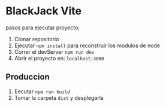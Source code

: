 # BlackJack Vite

pasos para ejecutar proyecto;

1. Clonar repositorio
2. Ejecutar ```npm install``` para reconstruir los modulos de node
3. Correr el devServer ```npm run dev```
4. Abrir el proyecto en: ```localhost:3000```

## Produccion

1. Eecutar ```npm run build```
2. Tomar la carpeta ```dist``` y desplegarla